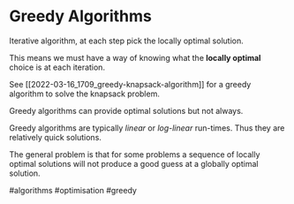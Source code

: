 # Greedy Algorithms

Iterative algorithm, at each step pick the locally optimal solution.

This means we must have a way of knowing what the **locally optimal** choice is at each iteration.

See [[2022-03-16_1709_greedy-knapsack-algorithm]] for a greedy algorithm to solve the knapsack problem.

Greedy algorithms can provide optimal solutions but not always.

Greedy algorithms are typically *linear* or *log-linear* run-times. Thus they are relatively quick solutions.

The general problem is that for some problems a sequence of locally optimal solutions will not produce a good guess at a globally optimal solution.

#algorithms
#optimisation
#greedy
